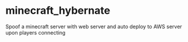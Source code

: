 # minecraft_hybernate
Spoof a minecraft server with web server and auto deploy to AWS server upon players connecting
